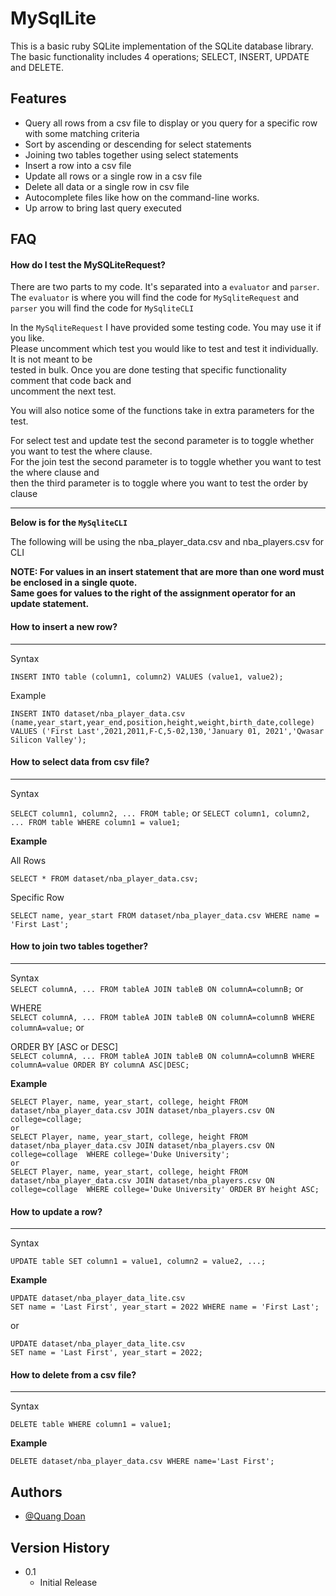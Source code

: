 
# MySqlLite

This is a basic ruby SQLite implementation of the SQLite database library. The basic functionality includes 4 operations;
SELECT, INSERT, UPDATE and DELETE.


## Features

- Query all rows from a csv file to display or you query for a specific row with some matching criteria
- Sort by ascending or descending for select statements
- Joining two tables together using select statements
- Insert a row into a csv file
- Update all rows or a single row in a csv file
- Delete all data or a single row in csv file
- Autocomplete files like how on the command-line works.
- Up arrow to bring last query executed


## FAQ

#### How do I test the MySQLiteRequest?

There are two parts to my code. It's separated into a `evaluator` and `parser`.
The `evaluator` is where you will find the code for `MySqliteRequest` and  
`parser` you will find the code for `MySqliteCLI`

In the `MySqliteRequest` I have provided some testing code. You may use it if you like.  
Please uncomment which test you would like to test and test it individually. It is not meant to be  
tested in bulk. Once you are done testing that specific functionality comment that code back and  
uncomment the next test.

You will also notice some of the functions take in extra parameters for the test. 

For select test and update test the second parameter is to toggle whether you want to test the where clause.  
For the join test the second parameter is to toggle whether you want to test the where clause and  
then the third parameter is to toggle where you want to test the order by clause

-----

**Below is for the `MySqliteCLI`**

The following will be using the nba_player_data.csv and nba_players.csv for CLI

**NOTE: For values in an insert statement that are more than one word must be enclosed in a single quote.  
Same goes for values to the right of the assignment operator for an update statement.**

#### How to insert a new row?
-----
Syntax

`INSERT INTO table (column1, column2) VALUES (value1, value2);`

Example 

```
INSERT INTO dataset/nba_player_data.csv (name,year_start,year_end,position,height,weight,birth_date,college) 
VALUES ('First Last',2021,2011,F-C,5-02,130,'January 01, 2021','Qwasar Silicon Valley');
```

#### How to select data from csv file?
-----

Syntax

`SELECT column1, column2, ... FROM table;`
or `SELECT column1, column2, ... FROM table WHERE column1 = value1;`
 
**Example**

All Rows
```
SELECT * FROM dataset/nba_player_data.csv;
```

Specific Row
```
SELECT name, year_start FROM dataset/nba_player_data.csv WHERE name = 'First Last';
```


#### How to join two tables together?
-----

Syntax  
`SELECT columnA, ... FROM tableA JOIN tableB ON columnA=columnB;` or  

WHERE  
`SELECT columnA, ... FROM tableA JOIN tableB ON columnA=columnB WHERE columnA=value;` or  

ORDER BY [ASC or DESC]  
`SELECT columnA, ... FROM tableA JOIN tableB ON columnA=columnB WHERE columnA=value ORDER BY columnA ASC|DESC;`

**Example**
```
SELECT Player, name, year_start, college, height FROM dataset/nba_player_data.csv JOIN dataset/nba_players.csv ON college=collage;
or
SELECT Player, name, year_start, college, height FROM dataset/nba_player_data.csv JOIN dataset/nba_players.csv ON college=collage  WHERE college='Duke University';
or 
SELECT Player, name, year_start, college, height FROM dataset/nba_player_data.csv JOIN dataset/nba_players.csv ON college=collage  WHERE college='Duke University' ORDER BY height ASC;
```


#### How to update a row?
-----

Syntax

`UPDATE table SET column1 = value1, column2 = value2, ...;`

**Example**

```
UPDATE dataset/nba_player_data_lite.csv
SET name = 'Last First', year_start = 2022 WHERE name = 'First Last';
```

or

```
UPDATE dataset/nba_player_data_lite.csv
SET name = 'Last First', year_start = 2022;
```

#### How to delete from a csv file?
-----

Syntax

`DELETE table WHERE column1 = value1;`

**Example**

```
DELETE dataset/nba_player_data.csv WHERE name='Last First';
```

## Authors

- [@Quang Doan](https://git.us.qwasar.io/doan_q)


## Version History


* 0.1
    * Initial Release